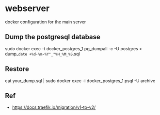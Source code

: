 # webserver
docker configuration for the main server


## Dump the postgresql database
sudo docker exec -t docker_postgres_1 pg_dumpall -c -U postgres > dump_`date +%d-%m-%Y"_"%H_%M_%S`.sql

## Restore
cat your_dump.sql | sudo docker exec -i docker_postgres_1 psql -U archive

## Ref
  - https://docs.traefik.io/migration/v1-to-v2/